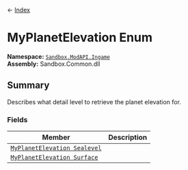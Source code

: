 ← [Index](index)
# MyPlanetElevation Enum
**Namespace:** [`Sandbox.ModAPI.Ingame`](Sandbox.ModAPI.Ingame)  
**Assembly:** Sandbox.Common.dll  
## Summary
Describes what detail level to retrieve the planet elevation for.
### Fields
|Member|Description|
|---|---|
|[`MyPlanetElevation Sealevel`](Sandbox.ModAPI.Ingame.Sealevel)||
|[`MyPlanetElevation Surface`](Sandbox.ModAPI.Ingame.Surface)||
